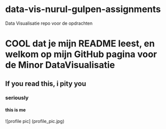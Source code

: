 # data-vis-nurul-gulpen-assignments
Data Visualisatie repo voor de opdrachten

# COOL dat je mijn README leest, en welkom op mijn GitHub pagina voor de Minor DataVisualisatie
## If you read this, i pity you
### seriously

#### this is me
![profile pic] (profile_pic.jpg)
